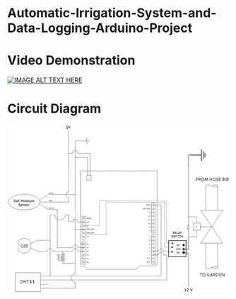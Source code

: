 # Automatic-Irrigation-System-and-Data-Logging-Arduino-Project

#   Video Demonstration

[![IMAGE ALT TEXT HERE](https://img.youtube.com/vi/q8FLbColFJo/maxresdefault.jpg)](https://www.youtube.com/watch?v=q8FLbColFJo)

#   Circuit Diagram

![alt text](https://github.com/Kushagra-Keserwani/Automatic-Irrigation-System-and-Data-Logging-Arduino-Project/blob/main/Circuit%20Diagram.png)
